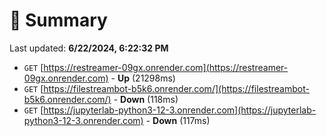 # 📖 Summary
Last updated: **6/22/2024, 6:22:32 PM**

- `GET` [https://restreamer-09gx.onrender.com](https://restreamer-09gx.onrender.com) - **Up** (21298ms)
- `GET` [https://filestreambot-b5k6.onrender.com/](https://filestreambot-b5k6.onrender.com/) - **Down** (118ms)
- `GET` [https://jupyterlab-python3-12-3.onrender.com](https://jupyterlab-python3-12-3.onrender.com) - **Down** (117ms)
